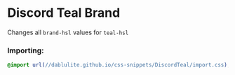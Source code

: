 # Discord Teal Brand
Changes all `brand-hsl` values for `teal-hsl`

### Importing:
```css
@import url(//dablulite.github.io/css-snippets/DiscordTeal/import.css);
```
